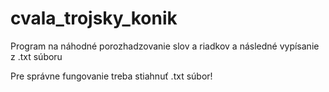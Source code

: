 # cvala_trojsky_konik
Program na náhodné porozhadzovanie slov a riadkov a následné vypísanie z .txt súboru

Pre správne fungovanie treba stiahnuť .txt súbor!
